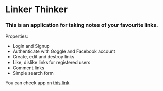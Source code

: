 # Linker Thinker

### This is an application for taking notes of your favourite links.

Properties:

* Login and Signup
* Authenticate with Goggle and Facebook account
* Create, edit and destroy links
* Like, dislike links for registered users
* Comment links
* Simple search form

You can check app on [this link](http://linker-thinker.herokuapp.com/)
